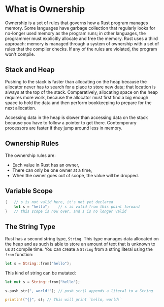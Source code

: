 # What is Ownership

Ownership is a set of rules that governs how a Rust program manages memory.
Some languages have garbage collection that regularly looks for no-longer used memory as the program runs; in other languages, the programmer must explicitly allocate and free the memory.
Rust uses a third approach: memory is managed through a system of ownership with a set of rules that the compiler checks.
If any of the rules are violated, the program won't compile.

## Stack and Heap

Pushing to the stack is faster than allocating on the heap because the allocator never has to search for a place to store new data;
that location is always at the top of the stack.
Comparatively, allocating space on the heap requires more work, because the allocator must first find a big enough space to hold the data and then perform bookkeeping to prepare for the next allocation.

Accessing data in the heap is slower than accessing data on the stack because you have to follow a pointer to get there. Contemporary processors are faster if they jump around less in memory.

## Ownership Rules

The ownership rules are:

- Each value in Rust has an owner,
- There can only be one owner at a time,
- When the owner goes out of scope, the value will be dropped.

## Variable Scope

```rust
{   // s is not valid here, it's not yet declared
    let s = "hello";    // s is valid from this point forward
}   // this scope is now over, and s is no longer valid
```

## The String Type

Rust has a second string type, ```String```.
This type manages data allocated on the heap and as such is able to store an amount of text that is unknown to us at compile time.
You can create a ```String``` from a string literal using the ```from``` function:

```rust
let s = String::from("hello");
```

This kind of string can be mutated:

```rust
let mut s = String::from("hello");

s.push_str(", world!"); // push_str() appends a literal to a String

println!("{}", s); // This will print `hello, world!`
```



